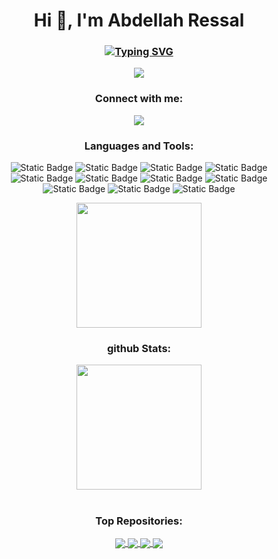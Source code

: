 <h1 align="center">Hi 👋, I'm Abdellah Ressal</h1>
<h3 align="center"><a href="https://git.io/typing-svg"><img src="https://readme-typing-svg.demolab.com?&size=30&duration=4000&pause=1000&color=ABD200&width=600&height=52&lines=A+Master's+Student+in+Cybersecurity" alt="Typing SVG" /></a></h3>
<p align="center"><a><img src="https://github.com/Skyrxin/Skyrxin/blob/main/pics/a2b4ae4ebabcd10ff10a1581366f6df2.gif"/></a></p>
<h3 align="center">Connect with me:</h3>
<p align="center">
<a href="https://linkedin.com/in/abdellah-ressal-773067227/"><img src="https://img.shields.io/badge/-LinkedIn-0072b1?&style=flat&logo=linkedin&logoColor=white" /></a>
</p>
<h3 align="center">Languages and Tools:</h3>
<div align="center">
<img alt="Static Badge" src="https://img.shields.io/badge/C-00599C?logo=c&logoColor=white">
<img alt="Static Badge" src="https://img.shields.io/badge/C++-%2300599C.svg?logo=c%2B%2B&logoColor=white">
<img alt="Static Badge" src="https://img.shields.io/badge/Python-ffd343?logo=python&logoColor=black">
<img alt="Static Badge" src="https://img.shields.io/badge/Java-%23ED8B00.svg?logo=openjdk&logoColor=white">
<img alt="Static Badge" src="https://img.shields.io/badge/HTML-%23E34F26.svg?logo=html5&logoColor=white">
<img alt="Static Badge" src="https://img.shields.io/badge/CSS-1572B6?logo=css3&logoColor=fff">
<img alt="Static Badge" src="http://img.shields.io/badge/-Powershell-darkblue?style=flat&logo=powershell&logoColor=fff">
<img alt="Static Badge" src="https://img.shields.io/badge/-Git-%23F05032?style=flat&logo=git&logoColor=%23ffffff">
</div>
<div align="center">
<img alt="Static Badge" src="https://img.shields.io/badge/MySQL-4479A1?logo=mysql&logoColor=fff">
<img alt="Static Badge" src="https://img.shields.io/badge/SQLite-%2307405e.svg?logo=sqlite&logoColor=white">
<img alt="Static Badge" src="https://img.shields.io/badge/Oracle-F80000?logo=oracle&logoColor=fff">
</div>
<p></p>
<p align="center"><a href="https://github.com/skyrxin/">
  <img height=200 align="center" src="https://github-readme-stats.vercel.app/api/top-langs?username=skyrxin&theme=merko&layout=compact&langs_count=8&card_width=320" />
</a></p>
<h3 align="center">github Stats:</h3>
<p align="center">
<a href="https://github.com/skyrxin/github-readme-stats">
  <img height=200 align="center" src="https://github-readme-stats.vercel.app/api?username=skyrxin&theme=merko" />
</a>
<h1></h1>
<h3 align="center">Top Repositories:</h3>
<p align="center"><a href="https://github.com/skyrxin/Web-Scanner">
  <img align="center" src="https://github-readme-stats.vercel.app/api/pin/?username=skyrxin&repo=Web-Scanner&theme=merko" />
</a>
<a href="https://github.com/skryxin/Medical-Records-Manager">
  <img align="center" src="https://github-readme-stats.vercel.app/api/pin/?username=skyrxin&repo=Medical-Records-Manager&theme=merko" />
</a>
<a href="https://github.com/skyrxin/AES-file-Encryption-Decryption">
  <img align="center" src="https://github-readme-stats.vercel.app/api/pin/?username=skyrxin&repo=AES-file-Encryption-Decryption&theme=merko&description_lines_count=1" />
</a>
<a href="https://github.com/skryxin/Disk-Sanitizer">
  <img align="center" src="https://github-readme-stats.vercel.app/api/pin/?username=skyrxin&repo=Disk-Sanitizer&theme=merko" />
</a></p>

